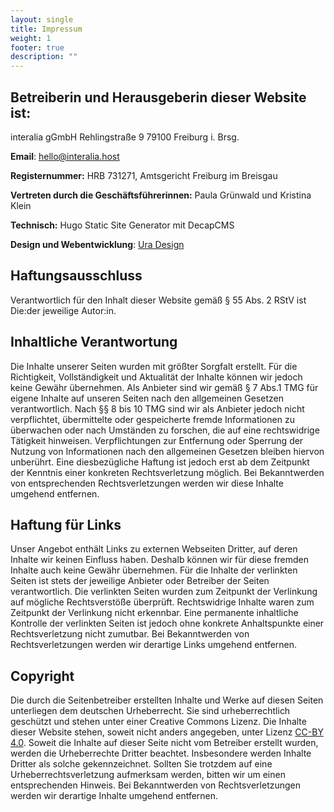 ```yaml
---
layout: single
title: Impressum
weight: 1
footer: true
description: ""
---
```

## Betreiberin und Herausgeberin dieser Website ist:

interalia gGmbH
Rehlingstraße 9
79100 Freiburg i. Brsg.

**Email**: [hello@interalia.host](mailto:hello@interalia.host) 

[](<>)**Registernummer:** HRB 731271, Amtsgericht Freiburg im Breisgau

**Vertreten durch die Geschäftsführerinnen:** Paula Grünwald und Kristina Klein

**Technisch:** Hugo Static Site Generator mit DecapCMS

**Design und Webentwicklung**: [Ura Design](https://ura.design/de/)

## Haftungsausschluss

Verantwortlich für den Inhalt dieser Website gemäß § 55 Abs. 2 RStV ist Die:der jeweilige Autor:in.

## Inhaltliche Verantwortung

Die Inhalte unserer Seiten wurden mit größter Sorgfalt erstellt. Für die Richtigkeit, Vollständigkeit und Aktualität der Inhalte können wir jedoch keine Gewähr übernehmen. Als Anbieter sind wir gemäß § 7 Abs.1 TMG für eigene Inhalte auf unseren Seiten nach den allgemeinen Gesetzen verantwortlich. Nach §§ 8 bis 10 TMG sind wir als Anbieter jedoch nicht verpflichtet, übermittelte oder gespeicherte fremde Informationen zu überwachen oder nach Umständen zu forschen, die auf eine rechtswidrige Tätigkeit hinweisen. Verpflichtungen zur Entfernung oder Sperrung der Nutzung von Informationen nach den allgemeinen Gesetzen bleiben hiervon unberührt. Eine diesbezügliche Haftung ist jedoch erst ab dem Zeitpunkt der Kenntnis einer konkreten Rechtsverletzung möglich. Bei Bekanntwerden von entsprechenden Rechtsverletzungen werden wir diese Inhalte umgehend entfernen.

## Haftung für Links

Unser Angebot enthält Links zu externen Webseiten Dritter, auf deren Inhalte wir keinen Einfluss haben. Deshalb können wir für diese fremden Inhalte auch keine Gewähr übernehmen. Für die Inhalte der verlinkten Seiten ist stets der jeweilige Anbieter oder Betreiber der Seiten verantwortlich. Die verlinkten Seiten wurden zum Zeitpunkt der Verlinkung auf mögliche Rechtsverstöße überprüft. Rechtswidrige Inhalte waren zum Zeitpunkt der Verlinkung nicht erkennbar. Eine permanente inhaltliche Kontrolle der verlinkten Seiten ist jedoch ohne konkrete Anhaltspunkte einer Rechtsverletzung nicht zumutbar. Bei Bekanntwerden von Rechtsverletzungen werden wir derartige Links umgehend entfernen.

## Copyright

Die durch die Seitenbetreiber erstellten Inhalte und Werke auf diesen Seiten unterliegen dem deutschen Urheberrecht. Sie sind urheberrechtlich geschützt und stehen unter einer Creative Commons Lizenz. Die Inhalte dieser Website stehen, soweit nicht anders angegeben, unter Lizenz [CC-BY 4.0](https://creativecommons.org/licenses/by/4.0/). Soweit die Inhalte auf dieser Seite nicht vom Betreiber erstellt wurden, werden die Urheberrechte Dritter beachtet. Insbesondere werden Inhalte Dritter als solche gekennzeichnet. Sollten Sie trotzdem auf eine Urheberrechtsverletzung aufmerksam werden, bitten wir um einen entsprechenden Hinweis. Bei Bekanntwerden von Rechtsverletzungen werden wir derartige Inhalte umgehend entfernen.
